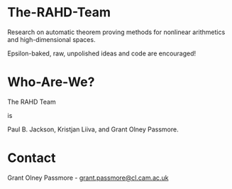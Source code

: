 The-RAHD-Team
=============

Research on automatic theorem proving methods for 
nonlinear arithmetics and high-dimensional spaces.

Epsilon-baked, raw, unpolished ideas and code are 
encouraged! 


Who-Are-We?
===========

The RAHD Team

 is
 
 Paul B. Jackson,
 Kristjan Liiva, and
 Grant Olney Passmore.
 

Contact
=======

Grant Olney Passmore - grant.passmore@cl.cam.ac.uk
